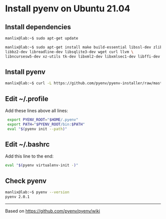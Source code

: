 # Install pyenv on Ubuntu 21.04


## Install dependencies
```bash
manlix@lab:~$ sudo apt-get update
```
```bash
manlix@lab:~$ sudo apt-get install make build-essential libssl-dev zlib1g-dev \
libbz2-dev libreadline-dev libsqlite3-dev wget curl llvm \
libncursesw5-dev xz-utils tk-dev libxml2-dev libxmlsec1-dev libffi-dev liblzma-dev
```

## Install pyenv

```bash
manlix@lab:~$ curl -L https://github.com/pyenv/pyenv-installer/raw/master/bin/pyenv-installer | bash
```

## Edit ~/.profile
Add these lines above all lines:
```bash
 export PYENV_ROOT="$HOME/.pyenv"                                                
 export PATH="$PYENV_ROOT/bin:$PATH"                                             
 eval "$(pyenv init --path)"
```

## Edit ~/.bashrc
Add this line to the end:
```bash
eval "$(pyenv virtualenv-init -)"
```

## Check pyenv

```bash
manlix@lab:~$ pyenv --version
pyenv 2.0.1
```
---

Based on https://github.com/pyenv/pyenv/wiki
